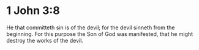 # 1 John 3:8

He that committeth sin is of the devil; for the devil sinneth from the beginning. For this purpose the Son of God was manifested, that he might destroy the works of the devil.